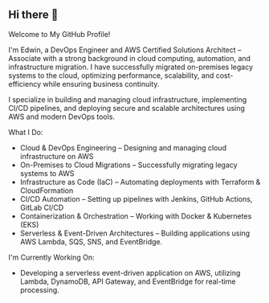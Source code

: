 ## Hi there 👋
Welcome to My GitHub Profile!

 I'm Edwin, a DevOps Engineer and AWS Certified Solutions Architect – Associate with a strong background in cloud computing, automation, and infrastructure migration. I have successfully migrated on-premises legacy systems to the cloud, optimizing performance, scalability, and cost-efficiency while ensuring business continuity.

I specialize in building and managing cloud infrastructure, implementing CI/CD pipelines, and deploying secure and scalable architectures using AWS and modern DevOps tools.

What I Do:
- Cloud & DevOps Engineering – Designing and managing cloud infrastructure on AWS
- On-Premises to Cloud Migrations – Successfully migrating legacy systems to AWS
- Infrastructure as Code (IaC) – Automating deployments with Terraform & CloudFormation
- CI/CD Automation – Setting up pipelines with Jenkins, GitHub Actions, GitLab CI/CD
- Containerization & Orchestration – Working with Docker & Kubernetes (EKS)
- Serverless & Event-Driven Architectures – Building applications using AWS Lambda, SQS, SNS, and EventBridge.

 I'm Currently Working On:
  - Developing a serverless event-driven application on AWS, utilizing Lambda, DynamoDB, API Gateway, and EventBridge for real-time processing.

  







<!--
**STARGATELIGHT/STARGATELIGHT** is a ✨ _special_ ✨ repository because its `README.md` (this file) appears on your GitHub profile.

Here are some ideas to get you started:

- 🔭 I’m currently working on ...
- 🌱 I’m currently learning ...
- 👯 I’m looking to collaborate on ...
- 🤔 I’m looking for help with ...
- 💬 Ask me about ...
- 📫 How to reach me: ...
- 😄 Pronouns: ...
- ⚡ Fun fact: ...
-->

